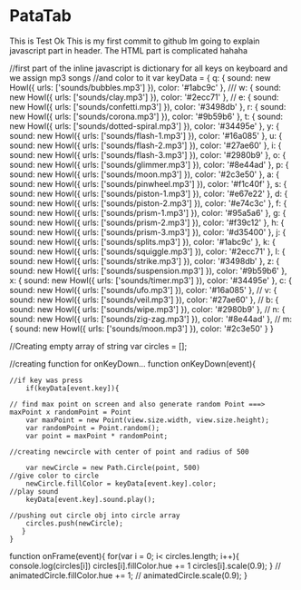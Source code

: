 # PataTab
This is Test
Ok This is my first commit to github
Im going to explain javascript part in header.
The HTML part is complicated hahaha


//first part of the inline javascript is dictionary for all keys on keyboard and we assign mp3 songs 
//and color to it
var keyData = {
			q: {
				sound: new Howl({
		  		urls: ['sounds/bubbles.mp3']
				}),
				color: '#1abc9c'
			},
			///
			w: {
				sound: new Howl({
		  		urls: ['sounds/clay.mp3']
				}),
				color: '#2ecc71'
			},
			//
			e: {
				sound: new Howl({
		  		urls: ['sounds/confetti.mp3']
				}),
				color: '#3498db'
			},
			r: {
				sound: new Howl({
		  		urls: ['sounds/corona.mp3']
				}),
				color: '#9b59b6'
			},
				t: {
				sound: new Howl({
		  		urls: ['sounds/dotted-spiral.mp3']
				}),
				color: '#34495e'
			},
			y: {
				sound: new Howl({
		  		urls: ['sounds/flash-1.mp3']
				}),
				color: '#16a085'
			},
			u: {
				sound: new Howl({
		  		urls: ['sounds/flash-2.mp3']
				}),
				color: '#27ae60'
			},
			i: {
				sound: new Howl({
		  		urls: ['sounds/flash-3.mp3']
				}),
				color: '#2980b9'
			},
			o: {
				sound: new Howl({
					urls: ['sounds/glimmer.mp3']
				}),
				color: '#8e44ad'
			},
			p: {
				sound: new Howl({
		  		urls: ['sounds/moon.mp3']
				}),
				color: '#2c3e50'
			},
			a: {
				sound: new Howl({
		  		urls: ['sounds/pinwheel.mp3']
				}),
				color: '#f1c40f'
			},
			s: {
				sound: new Howl({
		  		urls: ['sounds/piston-1.mp3']
				}),
				color: '#e67e22'
			},
				d: {
				sound: new Howl({
		  		urls: ['sounds/piston-2.mp3']
				}),
				color: '#e74c3c'
			},
			f: {
				sound: new Howl({
		  		urls: ['sounds/prism-1.mp3']
				}),
				color: '#95a5a6'
			},
			g: {
				sound: new Howl({
		  		urls: ['sounds/prism-2.mp3']
				}),
				color: '#f39c12'
			},
			h: {
				sound: new Howl({
		  		urls: ['sounds/prism-3.mp3']
				}),
				color: '#d35400'
			},
			j: {
				sound: new Howl({
		  		urls: ['sounds/splits.mp3']
				}),
				color: '#1abc9c'
			},
			k: {
				sound: new Howl({
		  		urls: ['sounds/squiggle.mp3']
				}),
				color: '#2ecc71'
			},
			l: {
				sound: new Howl({
		  		urls: ['sounds/strike.mp3']
				}),
				color: '#3498db'
			},
			z: {
				sound: new Howl({
		  		urls: ['sounds/suspension.mp3']
				}),
				color: '#9b59b6'
			},
			x: {
				sound: new Howl({
		  		urls: ['sounds/timer.mp3']
				}),
				color: '#34495e'
			},
			c: {
				sound: new Howl({
		  		urls: ['sounds/ufo.mp3']
				}),
				color: '#16a085'
			},
			//
			v: {
				sound: new Howl({
		  		urls: ['sounds/veil.mp3']
				}),
				color: '#27ae60'
			},
			//
			b: {
				sound: new Howl({
		  		urls: ['sounds/wipe.mp3']
				}),
				color: '#2980b9'
			},
			//
			n: {
				sound: new Howl({
					urls: ['sounds/zig-zag.mp3']
				}),
				color: '#8e44ad'
			},
			//
			m: {
				sound: new Howl({
		  		urls: ['sounds/moon.mp3']
				}),
				color: '#2c3e50'
			}
		}


//Creating empty array of string 
var circles = [];


//creating function for onKeyDown...
	function onKeyDown(event){
  
    //if key was press
		if(keyData[event.key]){
    
    // find max point on screen and also generate random Point ===> maxPoint x randomPoint = Point
		var maxPoint = new Point(view.size.width, view.size.height);
		var randomPoint = Point.random();
		var point = maxPoint * randomPoint;
    
    //creating newcircle with center of point and radius of 500
    
		var newCircle = new Path.Circle(point, 500)
    //give color to circle
		newCircle.fillColor = keyData[event.key].color;
    //play sound 
		keyData[event.key].sound.play();
    
    //pushing out circle obj into circle array
		circles.push(newCircle);
	   }
    }
    
  function onFrame(event){
    	for(var i = 0; i< circles.length; i++){
    		console.log(circles[i])
    		circles[i].fillColor.hue += 1
    		circles[i].scale(0.9);
    	}
    	// animatedCircle.fillColor.hue += 1;
    	// animatedCircle.scale(0.9);
    }
